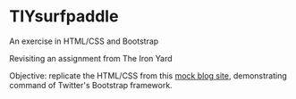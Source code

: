 # TIYsurfpaddle
An exercise in HTML/CSS and Bootstrap

Revisiting an assignment from The Iron Yard

Objective: replicate the HTML/CSS from this [mock blog site](https://a4a9af4a2e802671f00b4af7d94a218d2d71be32.googledrive.com/host/0B_9V0tR7amAncWVCbGNEZUhXYmM/surf_and_paddle.html), demonstrating command of Twitter's Bootstrap framework.
